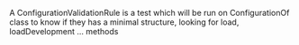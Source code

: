 A ConfigurationValidationRule is a test which will be run on ConfigurationOf class to know if they has a minimal structure, looking for load, loadDevelopment ... methods